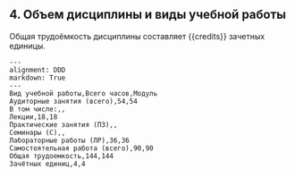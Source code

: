 ## 4. Объем дисциплины и виды учебной работы

Общая трудоёмкость дисциплины составляет {{credits}} зачетных
единицы.

```table
---
alignment: DDD
markdown: True
---
Вид учебной работы,Всего часов,Модуль
Аудиторные занятия (всего),54,54
В том числе:,,
Лекции,18,18
Практические занятия (ПЗ),,
Семинары (С),,
Лабораторные работы (ЛР),36,36
Самостоятельная работа (всего),90,90
Общая трудоемкость,144,144
Зачётных единиц,4,4
```
